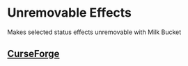 # Unremovable Effects
Makes selected status effects unremovable with Milk Bucket


[CurseForge](https://www.curseforge.com/minecraft/mc-mods/unremovableeffects)
-------------------------------------------------------------


